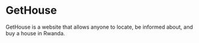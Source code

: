 # GetHouse
GetHouse is a website that allows anyone to locate, be informed about, and buy a house in Rwanda.
